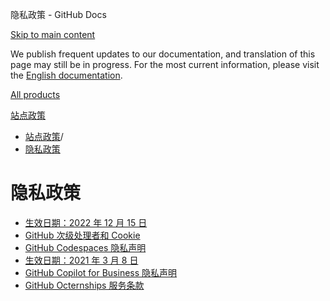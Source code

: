隐私政策 - GitHub Docs

[Skip to main content](#main-content)

We publish frequent updates to our documentation, and translation of this page may still be in progress. For the most current information, please visit the [English documentation](/en).

[All products](/zh)

[站点政策](/zh/site-policy)

* [站点政策](/zh/site-policy)/
* [隐私政策](/zh/site-policy/privacy-policies)

隐私政策
==========

* [生效日期：2022 年 12 月 15 日](/zh/site-policy/privacy-policies/github-privacy-statement)
* [GitHub 次级处理者和 Cookie](/zh/site-policy/privacy-policies/github-subprocessors-and-cookies)
* [GitHub Codespaces 隐私声明](/zh/site-policy/privacy-policies/github-codespaces-privacy-statement)
* [生效日期：2021 年 3 月 8 日](/zh/site-policy/privacy-policies/github-candidate-privacy-policy)
* [GitHub Copilot for Business 隐私声明](/zh/site-policy/privacy-policies/github-copilot-for-business-privacy-statement)
* [GitHub Octernships 服务条款](/zh/site-policy/privacy-policies/github-octernships-terms-of-service)
